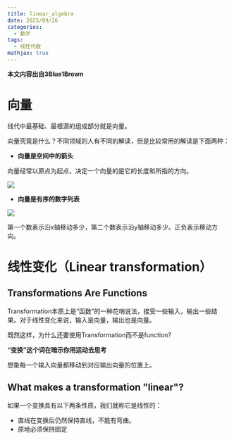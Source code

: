 ```yaml
---
title: linear_algebra
date: 2025/09/26
categories:
  - 数学
tags:
  - 线性代数
mathjax: true
---
```


**本文内容出自3Blue1Brown**

# 向量

线代中最基础、最根源的组成部分就是向量。

向量究竟是什么？不同领域的人有不同的解读，但是比较常用的解读是下面两种：

-   **向量是空间中的箭头**

向量经常以原点为起点，决定一个向量的是它的长度和所指的方向。

![](https://cdn.jsdelivr.net/gh/gaofeng-lin/picture_bed/img1/Snipaste_2025-09-26_11-09-00.png)

-   **向量是有序的数字列表**

![](https://cdn.jsdelivr.net/gh/gaofeng-lin/picture_bed/img1/Snipaste_2025-09-26_11-09-38.png)

第一个数表示沿x轴移动多少，第二个数表示沿y轴移动多少。正负表示移动方向。

# 线性变化（Linear transformation）

## Transformations Are Functions

Transformation本质上是“函数”的一种花哨说法，接受一些输入，输出一些结果。对于线性变化来说，输入是向量，输出也是向量。

既然这样，为什么还要使用Transformation而不是function?

**“变换”这个词在暗示你用运动去思考**

想象每一个输入向量都移动到对应输出向量的位置上。

## What makes a transformation "linear"?

如果一个变换具有以下两条性质，我们就称它是线性的：

-   直线在变换后仍然保持直线，不能有弯曲。
-   原地必须保持固定

